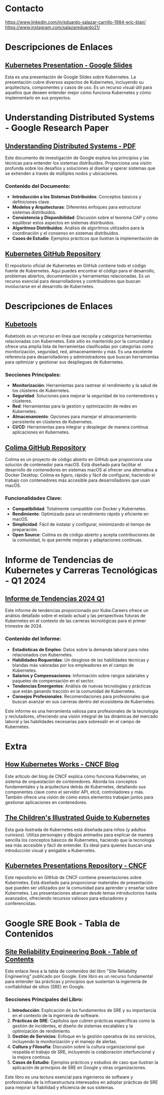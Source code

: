 # Contacto 
https://www.linkedin.com/in/eduardo-salazar-carrillo-1984-eric-blair/
https://www.instagram.com/salazareduardo21/

# Descripciones de Enlaces

## [Kubernetes Presentation - Google Slides](https://docs.google.com/presentation/d/1zrfVlE5r61ZNQrmXKx5gJmBcXnoa_WerHEnTxu5SMco/edit#slide=id.g3b1e3de78f_5_5)
Esta es una presentación de Google Slides sobre Kubernetes. La presentación cubre diversos aspectos de Kubernetes, incluyendo su arquitectura, componentes y casos de uso. Es un recurso visual útil para aquellos que deseen entender mejor cómo funciona Kubernetes y cómo implementarlo en sus proyectos.


# Understanding Distributed Systems - Google Research Paper

## [Understanding Distributed Systems - PDF](https://static.googleusercontent.com/media/research.google.com/en//pubs/archive/43438.pdf)
Este documento de investigación de Google explora los principios y las técnicas para entender los sistemas distribuidos. Proporciona una visión profunda sobre los desafíos y soluciones al diseñar y operar sistemas que se extienden a través de múltiples nodos y ubicaciones.

### Contenido del Documento:
- **Introducción a los Sistemas Distribuidos**: Conceptos básicos y definiciones clave.
- **Modelos y Arquitecturas**: Diferentes enfoques para estructurar sistemas distribuidos.
- **Consistencia y Disponibilidad**: Discusión sobre el teorema CAP y cómo equilibrar estos aspectos en sistemas distribuidos.
- **Algoritmos Distribuidos**: Análisis de algoritmos utilizados para la coordinación y el consenso en sistemas distribuidos.
- **Casos de Estudio**: Ejemplos prácticos que ilustran la implementación de


## [Kubernetes GitHub Repository](https://github.com/kubernetes/kubernetes)
El repositorio oficial de Kubernetes en GitHub contiene todo el código fuente de Kubernetes. Aquí puedes encontrar el código para el desarrollo, problemas abiertos, documentación y herramientas relacionadas. Es un recurso esencial para desarrolladores y contribuidores que buscan involucrarse en el desarrollo de Kubernetes.

# Descripciones de Enlaces

## [Kubetools](https://collabnix.github.io/kubetools/)
Kubetools es un recurso en línea que recopila y categoriza herramientas relacionadas con Kubernetes. Este sitio es mantenido por la comunidad y ofrece una amplia lista de herramientas clasificadas por categorías como monitorización, seguridad, red, almacenamiento y más. Es una excelente referencia para desarrolladores y administradores que buscan herramientas para optimizar y gestionar sus despliegues de Kubernetes.

### Secciones Principales:
- **Monitorización**: Herramientas para rastrear el rendimiento y la salud de los clústeres de Kubernetes.
- **Seguridad**: Soluciones para mejorar la seguridad de los contenedores y clústeres.
- **Red**: Herramientas para la gestión y optimización de redes en Kubernetes.
- **Almacenamiento**: Opciones para manejar el almacenamiento persistente en clústeres de Kubernetes.
- **CI/CD**: Herramientas para integrar y desplegar de manera continua aplicaciones en Kubernetes.

## [Colima GitHub Repository](https://github.com/abiosoft/colima)
Colima es un proyecto de código abierto en GitHub que proporciona una solución de contenedor para macOS. Está diseñado para facilitar el desarrollo de contenedores en sistemas macOS al ofrecer una alternativa a Docker Desktop. Colima es ligero, rápido y fácil de configurar, haciendo el trabajo con contenedores más accesible para desarrolladores que usan macOS.

### Funcionalidades Clave:
- **Compatibilidad**: Totalmente compatible con Docker y Kubernetes.
- **Rendimiento**: Optimizado para un rendimiento rápido y eficiente en macOS.
- **Simplicidad**: Fácil de instalar y configurar, minimizando el tiempo de preparación.
- **Open Source**: Colima es de código abierto y acepta contribuciones de la comunidad, lo que permite mejoras y adaptaciones continuas.


# Informe de Tendencias de Kubernetes y Carreras Tecnológicas - Q1 2024

## [Informe de Tendencias 2024 Q1](https://static.kube.careers/trend-report-2024q1.v1.pdf)
Este informe de tendencias proporcionado por Kube.Careers ofrece un análisis detallado sobre el estado actual y las perspectivas futuras de Kubernetes en el contexto de las carreras tecnológicas para el primer trimestre de 2024. 

### Contenido del Informe:
- **Estadísticas de Empleo**: Datos sobre la demanda laboral para roles relacionados con Kubernetes.
- **Habilidades Requeridas**: Un desglose de las habilidades técnicas y blandas más valoradas por los empleadores en el campo de Kubernetes.
- **Salarios y Compensaciones**: Información sobre rangos salariales y paquetes de compensación en el sector.
- **Tendencias Emergentes**: Análisis de nuevas tecnologías y prácticas que están ganando tracción en la comunidad de Kubernetes.
- **Consejos Profesionales**: Recomendaciones para profesionales que buscan avanzar en sus carreras dentro del ecosistema de Kubernetes.

Este informe es una herramienta valiosa para profesionales de la tecnología y reclutadores, ofreciendo una visión integral de las dinámicas del mercado laboral y las habilidades necesarias para sobresalir en el campo de Kubernetes.

# Extra

## [How Kubernetes Works - CNCF Blog](https://www.cncf.io/blog/2019/08/19/how-kubernetes-works/)
Este artículo del blog de CNCF explica cómo funciona Kubernetes, un sistema de orquestación de contenedores. Aborda los conceptos fundamentales y la arquitectura detrás de Kubernetes, detallando sus componentes clave como el servidor API, etcd, controladores y más. También ofrece una visión de cómo estos elementos trabajan juntos para gestionar aplicaciones en contenedores.

## [The Children's Illustrated Guide to Kubernetes](https://www.cncf.io/phippy/the-childrens-illustrated-guide-to-kubernetes/)
Esta guía ilustrada de Kubernetes está diseñada para niños (y adultos curiosos). Utiliza personajes y dibujos animados para explicar de manera sencilla los conceptos básicos de Kubernetes, haciendo que la tecnología sea más accesible y fácil de entender. Es ideal para quienes buscan una introducción visual y amigable a Kubernetes.

## [Kubernetes Presentations Repository - CNCF](https://github.com/cncf/presentations/blob/main/kubernetes/README.md)
Este repositorio en GitHub de CNCF contiene presentaciones sobre Kubernetes. Está diseñado para proporcionar materiales de presentación que pueden ser utilizados por la comunidad para aprender y enseñar sobre Kubernetes. Las presentaciones abarcan desde temas introductorios hasta avanzados, ofreciendo recursos valiosos para educadores y conferencistas.

# Google SRE Book - Tabla de Contenidos

## [Site Reliability Engineering Book - Table of Contents](https://sre.google/sre-book/table-of-contents/)
Este enlace lleva a la tabla de contenidos del libro "Site Reliability Engineering" publicado por Google. Este libro es un recurso fundamental para entender las prácticas y principios que sustentan la ingeniería de confiabilidad de sitios (SRE) en Google.

### Secciones Principales del Libro:
1. **Introducción**: Explicación de los fundamentos de SRE y su importancia en el contexto de la ingeniería de software.
2. **Prácticas de SRE**: Capítulos que cubren prácticas específicas como la gestión de incidentes, el diseño de sistemas escalables y la optimización de rendimiento.
3. **Gestión de Servicios**: Enfoque en la gestión operativa de los servicios, incluyendo la monitorización y el manejo de alertas.
4. **Cultura y Filosofía**: Discusión sobre la cultura organizacional que respalda el trabajo de SRE, incluyendo la colaboración interfuncional y la mejora continua.
5. **Casos de Estudio**: Ejemplos prácticos y estudios de caso que ilustran la aplicación de principios de SRE en Google y otras organizaciones.

Este libro es una lectura esencial para ingenieros de software y profesionales de la infraestructura interesados en adoptar prácticas de SRE para mejorar la fiabilidad y eficiencia de sus sistemas.


